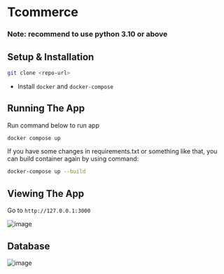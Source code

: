 # Tcommerce

### Note: recommend to use python 3.10 or above

## Setup & Installation

```bash
git clone <repo-url>
```

- Install `docker` and `docker-compose`

## Running The App

Run command below to run app
```bash
docker compose up
```

If you have some changes in requirements.txt or something like that, you can build container again by using command:
```bash
docker-compose up --build
```

## Viewing The App

Go to `http://127.0.0.1:3000`

![image](https://github.com/ThuanLee/Tecommerce/assets/100220743/0766af12-92f6-418e-89ef-065e575d037c)

## Database

![image](https://github.com/ThuanLee/Tecommerce/assets/100220743/d550f6ca-7f56-486a-b8fe-5700784f5093)

